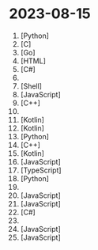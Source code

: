 # 2023-08-15

1. [](https://github.comundefined "分享 GitHub 上有趣、入门级的开源项目。Share interesting, entry-level open source projects on GitHub.") [Python]
2. [](https://github.comundefined "Lean's LEDE source") [C]
3. [](https://github.comundefined "🌩「自选优选 IP」测试 Cloudflare CDN 延迟和速度，获取最快 IP ！当然也支持其他 CDN / 网站 IP ~") [Go]
4. [](https://github.comundefined "✯ 一个国内可直连的直播源分享项目 ✯ 🔕 永久免费 直连访问 完整开源 不含广告 完善的台标 直播源支持IPv4/IPv6双栈访问 🔕") [HTML]
5. [](https://github.comundefined "JinYongLegend-like RPG Game Framework with full Modding support") [C#]
6. [](https://github.comundefined "TVbox开源版（空壳-自行配置）") 
7. [](https://github.comundefined "Linux 端使用 Clash 作为代理工具") [Shell]
8. [](https://github.comundefined "clash for windows汉化版. 提供clash for windows的汉化版, 汉化补丁及汉化版安装程序") [JavaScript]
9. [](https://github.comundefined "Qt based cross-platform GUI proxy configuration manager (backend: v2ray / sing-box)") [C++]
10. [](https://github.comundefined "") 
11. [](https://github.comundefined "🥥 A fork of EhViewer-NekoInverter, feature requests are not accepted, but contributions are welcome.") [Kotlin]
12. [](https://github.comundefined "Salt Player Update") [Kotlin]
13. [](https://github.comundefined "Max搶票機器人(maxbot) help you quickly buy your tickets") [Python]
14. [](https://github.comundefined "《明日方舟》小助手，全日常一键长草！| A one-click tool for the daily tasks of Arknights, supporting all clients.") [C++]
15. [](https://github.comundefined "这是一个Android系统TTS应用，内置微软演示接口，可自定义HTTP请求，可导入其他本地TTS引擎，以及根据中文双引号的简单旁白/对话识别朗读 ，还有自动重试，备用配置，文本替换等更多功能。") [Kotlin]
16. [](https://github.comundefined "QuantumultX QX quantumult 圈X quanx 重写 脚本 rewrite 规则 分流 破解 解锁") [JavaScript]
17. [](https://github.comundefined "插件化、定制化、无广告的免费音乐播放器") [TypeScript]
18. [](https://github.comundefined "完全开源，基于 Requests 模块实现：TikTok 视频/图集/原声；抖音视频/图集/收藏/直播/原声/合集/评论/账号/搜索/热榜数据采集工具") [Python]
19. [](https://github.comundefined "免费机场公益机场收集/免费vpn-定时更新") 
20. [](https://github.comundefined "Ethereal Style for Zotero") [JavaScript]
21. [](https://github.comundefined "青龙面板脚本公共仓库") [JavaScript]
22. [](https://github.comundefined "An Android Application Installer for Windows") [C#]
23. [](https://github.comundefined "🚀免费Shadowrocket账号，🚀 免费订阅地址，🚀 免费节点，🚀 每天更新一次，共享节点，节点质量高可用，完全免费。免费clash订阅地址，免费翻墙、免费科学上网、免费梯子、免费ss/v2ray/trojan/clash节点、谷歌商店、翻墙梯子，Openai ChatGPT账号") 
24. [](https://github.comundefined "猫抓 chrome资源嗅探扩展") [JavaScript]
25. [](https://github.comundefined "小火箭 shadowrocket 配置文件 模块 脚本 module sgmodule 图文教程 规则 分流 破解 解锁") [JavaScript]
